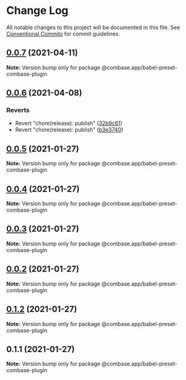 # Change Log

All notable changes to this project will be documented in this file.
See [Conventional Commits](https://conventionalcommits.org) for commit guidelines.

## [0.0.7](https://github.com/GetStream/combase-plugins/compare/@combase.app/babel-preset-combase-plugin@0.0.6...@combase.app/babel-preset-combase-plugin@0.0.7) (2021-04-11)

**Note:** Version bump only for package @combase.app/babel-preset-combase-plugin





## [0.0.6](https://github.com/GetStream/combase-plugins/compare/@combase.app/babel-preset-combase-plugin@0.0.6...@combase.app/babel-preset-combase-plugin@0.0.6) (2021-04-08)

### Reverts

* Revert "chore(release): publish" ([32b9c61](https://github.com/GetStream/combase-plugins/commit/32b9c6198fb5b69d7b94db85482b92425e1526a4))
* Revert "chore(release): publish" ([b3e3740](https://github.com/GetStream/combase-plugins/commit/b3e374042aeae46cecdd9c97bfed0f0e784dfa0b))

## [0.0.5](https://github.com/GetStream/combase-plugins/compare/@combase.app/babel-preset-combase-plugin@0.0.4...@combase.app/babel-preset-combase-plugin@0.0.5) (2021-01-27)

**Note:** Version bump only for package @combase.app/babel-preset-combase-plugin

## [0.0.4](https://github.com/GetStream/combase-plugins/compare/@combase.app/babel-preset-combase-plugin@0.0.3...@combase.app/babel-preset-combase-plugin@0.0.4) (2021-01-27)

**Note:** Version bump only for package @combase.app/babel-preset-combase-plugin

## [0.0.3](https://github.com/GetStream/combase-plugins/compare/@combase.app/babel-preset-combase-plugin@0.0.2...@combase.app/babel-preset-combase-plugin@0.0.3) (2021-01-27)

**Note:** Version bump only for package @combase.app/babel-preset-combase-plugin

## [0.0.2](https://github.com/GetStream/combase-plugins/compare/@combase.app/babel-preset-combase-plugin@0.1.2...@combase.app/babel-preset-combase-plugin@0.0.2) (2021-01-27)

**Note:** Version bump only for package @combase.app/babel-preset-combase-plugin

## [0.1.2](https://github.com/GetStream/combase-plugins/compare/@combase.app/babel-preset-combase-plugin@0.1.1...@combase.app/babel-preset-combase-plugin@0.1.2) (2021-01-27)

**Note:** Version bump only for package @combase.app/babel-preset-combase-plugin

## 0.1.1 (2021-01-27)

**Note:** Version bump only for package @combase.app/babel-preset-combase-plugin
